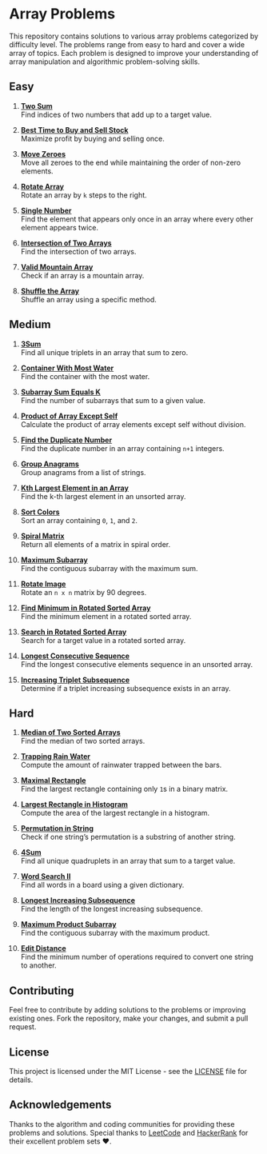 # Array Problems

This repository contains solutions to various array problems categorized by difficulty level. The problems range from easy to hard and cover a wide array of topics. Each problem is designed to improve your understanding of array manipulation and algorithmic problem-solving skills.

## Easy

1. **[Two Sum](#)**  
   Find indices of two numbers that add up to a target value.

2. **[Best Time to Buy and Sell Stock](#)**  
   Maximize profit by buying and selling once.

3. **[Move Zeroes](#)**  
   Move all zeroes to the end while maintaining the order of non-zero elements.

4. **[Rotate Array](#)**  
   Rotate an array by `k` steps to the right.

5. **[Single Number](#)**  
   Find the element that appears only once in an array where every other element appears twice.

6. **[Intersection of Two Arrays](#)**  
   Find the intersection of two arrays.

7. **[Valid Mountain Array](#)**  
   Check if an array is a mountain array.

8. **[Shuffle the Array](#)**  
   Shuffle an array using a specific method.

## Medium

1. **[3Sum](#)**  
   Find all unique triplets in an array that sum to zero.

2. **[Container With Most Water](#)**  
   Find the container with the most water.

3. **[Subarray Sum Equals K](#)**  
   Find the number of subarrays that sum to a given value.

4. **[Product of Array Except Self](#)**  
   Calculate the product of array elements except self without division.

5. **[Find the Duplicate Number](#)**  
   Find the duplicate number in an array containing `n+1` integers.

6. **[Group Anagrams](#)**  
   Group anagrams from a list of strings.

7. **[Kth Largest Element in an Array](#)**  
   Find the k-th largest element in an unsorted array.

8. **[Sort Colors](#)**  
   Sort an array containing `0`, `1`, and `2`.

9. **[Spiral Matrix](#)**  
   Return all elements of a matrix in spiral order.

10. **[Maximum Subarray](#)**  
    Find the contiguous subarray with the maximum sum.

11. **[Rotate Image](#)**  
    Rotate an `n x n` matrix by 90 degrees.

12. **[Find Minimum in Rotated Sorted Array](#)**  
    Find the minimum element in a rotated sorted array.

13. **[Search in Rotated Sorted Array](#)**  
    Search for a target value in a rotated sorted array.

14. **[Longest Consecutive Sequence](#)**  
    Find the longest consecutive elements sequence in an unsorted array.

15. **[Increasing Triplet Subsequence](#)**  
    Determine if a triplet increasing subsequence exists in an array.

## Hard

1. **[Median of Two Sorted Arrays](#)**  
   Find the median of two sorted arrays.

2. **[Trapping Rain Water](#)**  
   Compute the amount of rainwater trapped between the bars.

3. **[Maximal Rectangle](#)**  
   Find the largest rectangle containing only `1`s in a binary matrix.

4. **[Largest Rectangle in Histogram](#)**  
   Compute the area of the largest rectangle in a histogram.

5. **[Permutation in String](#)**  
   Check if one string’s permutation is a substring of another string.

6. **[4Sum](#)**  
   Find all unique quadruplets in an array that sum to a target value.

7. **[Word Search II](#)**  
   Find all words in a board using a given dictionary.

8. **[Longest Increasing Subsequence](#)**  
   Find the length of the longest increasing subsequence.

9. **[Maximum Product Subarray](#)**  
   Find the contiguous subarray with the maximum product.

10. **[Edit Distance](#)**  
    Find the minimum number of operations required to convert one string to another.

## Contributing

Feel free to contribute by adding solutions to the problems or improving existing ones. Fork the repository, make your changes, and submit a pull request.

## License

This project is licensed under the MIT License - see the [LICENSE](LICENSE) file for details.

## Acknowledgements

Thanks to the algorithm and coding communities for providing these problems and solutions. Special thanks to [LeetCode](https://leetcode.com) and [HackerRank](https://hackerrank.com) for their excellent problem sets ❤️.

